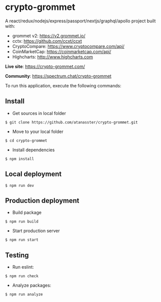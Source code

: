 # crypto-grommet

A react/redux/nodejs/express/passport/nextjs/graphql/apollo project built with: 

* grommet v2: https://v2.grommet.io/ 
* cctx: https://github.com/ccxt/ccxt
* CryptoCompare: https://www.cryptocompare.com/api/
* CoinMarketCap: https://coinmarketcap.com/api/
* Highcharts: http://www.highcharts.com

**Live site**: https://crypto-grommet.com/

**Community**: https://spectrum.chat/crypto-grommet

To run this application, execute the following commands:

## Install
  
  * Get sources in local folder
  ```
  $ git clone https://github.com/atanasster/crypto-grommet.git
  ```

  * Move to your local folder
  ```
  $ cd crypto-grommet
  ```

  * Install dependencies
  ```
  $ npm install
  ```
## Local deployment

  ```
  $ npm run dev
  ```

## Production deployment

  * Build package

  ```
  $ npm run build
  ```

  * Start production server

  ```
  $ npm run start
  ```

## Testing
 
 * Run eslint:

  ```
  $ npm run check
  ```
 
 * Analyze packages:

  ```
  $ npm run analyze
  ```
